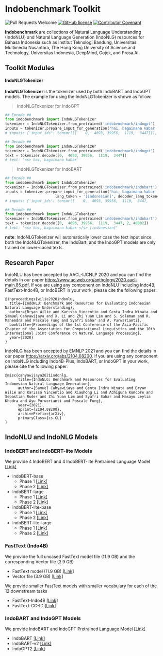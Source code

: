 # Indobenchmark Toolkit
![Pull Requests Welcome](https://img.shields.io/badge/PRs-welcome-brightgreen.svg?style=flat) [![GitHub license](https://img.shields.io/badge/license-MIT-blue.svg)](https://github.com/indobenchmark/indonlg/blob/master/LICENSE) [![Contributor Covenant](https://img.shields.io/badge/Contributor%20Covenant-v2.0%20adopted-ff69b4.svg)](CODE_OF_CONDUCT.md)

<b>Indobenchmark</b> are collections of Natural Language Understanding (IndoNLU) and Natural Language Generation (IndoNLG) resources for Bahasa Indonesia such as Institut Teknologi Bandung, Universitas Multimedia Nusantara, The Hong Kong University of Science and Technology, Universitas Indonesia, DeepMind, Gojek, and Prosa.AI.

## Toolkit Modules
#### IndoNLGTokenizer
<b>IndoNLGTokenizer</b>  is the tokenizer used by both IndoBART and IndoGPT models. 
The example for using the IndoNLGTokenizer is shown as follow:

> IndoNLGTokenizer for IndoGPT
```python
## Encode ##
from indobenchmark import IndoNLGTokenizer
tokenizer = IndoNLGTokenizer.from_pretrained('indobenchmark/indogpt')
inputs = tokenizer.prepare_input_for_generation('hai, bagaimana kabar', model_type='indogpt', return_tensors='pt')
# inputs: {'input_ids': tensor([[    0,  4693, 39956,  1119,  3447]]), 'attention_mask': tensor([[1, 1, 1, 1, 1]])}

## Decode ##
from indobenchmark import IndoNLGTokenizer
tokenizer = IndoNLGTokenizer.from_pretrained('indobenchmark/indogpt')
text = tokenizer.decode([0,  4693, 39956,  1119,  3447])
# text: '<s> hai, bagaimana kabar'
```

> IndoNLGTokenizer for IndoBART
```python
## Encode ##
from indobenchmark import IndoNLGTokenizer
tokenizer = IndoNLGTokenizer.from_pretrained('indobenchmark/indobart')
inputs = tokenizer.prepare_input_for_generation('hai, bagaimana kabar', return_tensors='pt', 
                       lang_token = '[indonesian]', decoder_lang_token='[indonesian]')
# inputs: {'input_ids': tensor([    0,  4693, 39956,  1119,  3447,     2, 40002]), 'attention_mask': tensor([1, 1, 1, 1, 1, 1, 1])}

## Decode ##
from indobenchmark import IndoNLGTokenizer
tokenizer = IndoNLGTokenizer.from_pretrained('indobenchmark/indobart')
text = tokenizer.decode([0,  4693, 39956,  1119,  3447, 2, 40002])
# text: '<s> hai, bagaimana kabar </s> [indonesian]'
```

**note**: IndoNLGTokenizer will automatically lower case the text input since both the IndoNLGTokenizer, the IndoBart, and the IndoGPT models  are only trained on lower-cased texts.

## Research Paper
IndoNLU has been accepted by AACL-IJCNLP 2020 and you can find the details in our paper https://www.aclweb.org/anthology/2020.aacl-main.85.pdf.
If you are using any component on IndoNLU including Indo4B, FastText-Indo4B, or IndoBERT in your work, please cite the following paper:
```
@inproceedings{wilie2020indonlu,
  title={IndoNLU: Benchmark and Resources for Evaluating Indonesian Natural Language Understanding},
  author={Bryan Wilie and Karissa Vincentio and Genta Indra Winata and Samuel Cahyawijaya and X. Li and Zhi Yuan Lim and S. Soleman and R. Mahendra and Pascale Fung and Syafri Bahar and A. Purwarianti},
  booktitle={Proceedings of the 1st Conference of the Asia-Pacific Chapter of the Association for Computational Linguistics and the 10th International Joint Conference on Natural Language Processing},
  year={2020}
}
```

IndoNLG has been accepted by EMNLP 2021 and you can find the details in our paper https://arxiv.org/abs/2104.08200.
If you are using any component on IndoNLG including Indo4B-Plus, IndoBART, or IndoGPT in your work, please cite the following paper:
```
@misc{cahyawijaya2021indonlg,
      title={IndoNLG: Benchmark and Resources for Evaluating Indonesian Natural Language Generation}, 
      author={Samuel Cahyawijaya and Genta Indra Winata and Bryan Wilie and Karissa Vincentio and Xiaohong Li and Adhiguna Kuncoro and Sebastian Ruder and Zhi Yuan Lim and Syafri Bahar and Masayu Leylia Khodra and Ayu Purwarianti and Pascale Fung},
      year={2021},
      eprint={2104.08200},
      archivePrefix={arXiv},
      primaryClass={cs.CL}
}
```

## IndoNLU and IndoNLG Models
### IndoBERT and IndoBERT-lite Models
We provide 4 IndoBERT and 4 IndoBERT-lite Pretrained Language Model [[Link]](https://huggingface.co/indobenchmark)
- IndoBERT-base
  - Phase 1  [[Link]](https://huggingface.co/indobenchmark/indobert-base-p1)
  - Phase 2  [[Link]](https://huggingface.co/indobenchmark/indobert-base-p2)
- IndoBERT-large
  - Phase 1  [[Link]](https://huggingface.co/indobenchmark/indobert-large-p1)
  - Phase 2  [[Link]](https://huggingface.co/indobenchmark/indobert-large-p2)
- IndoBERT-lite-base
  - Phase 1  [[Link]](https://huggingface.co/indobenchmark/indobert-lite-base-p1)
  - Phase 2  [[Link]](https://huggingface.co/indobenchmark/indobert-lite-base-p2)
- IndoBERT-lite-large
  - Phase 1  [[Link]](https://huggingface.co/indobenchmark/indobert-lite-large-p1)
  - Phase 2  [[Link]](https://huggingface.co/indobenchmark/indobert-lite-large-p2)

### FastText (Indo4B)
We provide the full uncased FastText model file (11.9 GB) and the corresponding Vector file (3.9 GB)
- FastText model (11.9 GB) [[Link]](https://storage.googleapis.com/babert-pretraining/IndoNLU_finals/models/fasttext/fasttext.4B.id.300.epoch5.uncased.bin) 
- Vector file (3.9 GB) [[Link]](https://storage.googleapis.com/babert-pretraining/IndoNLU_finals/models/fasttext/fasttext.4B.id.300.epoch5.uncased.vec.zip)

We provide smaller FastText models with smaller vocabulary for each of the 12 downstream tasks
- FastText-Indo4B [[Link]](https://storage.googleapis.com/babert-pretraining/IndoNLU_finals/models/fasttext/fasttext-4B-id-uncased.zip)
- FastText-CC-ID [[Link]](https://storage.googleapis.com/babert-pretraining/IndoNLU_finals/models/fasttext/fasttext-cc-id.zip)

### IndoBART and IndoGPT Models
We provide IndoBART and IndoGPT Pretrained Language Model [[Link]](https://huggingface.co/indobenchmark)
- IndoBART [[Link]](https://huggingface.co/indobenchmark/indobart)
- IndoBART-v2 [[Link]](https://huggingface.co/indobenchmark/indobart-v2)
- IndoGPT2 [[Link]](https://huggingface.co/indobenchmark/indogpt)
